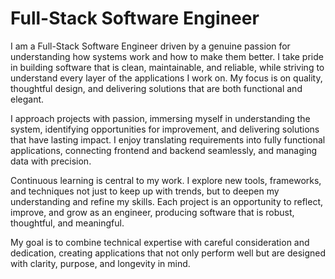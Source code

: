 # Full-Stack Software Engineer

I am a Full-Stack Software Engineer driven by a genuine passion for understanding how systems work and how to make them better. I take pride in building software that is clean, maintainable, and reliable, while striving to understand every layer of the applications I work on. My focus is on quality, thoughtful design, and delivering solutions that are both functional and elegant.

I approach projects with passion, immersing myself in understanding the system, identifying opportunities for improvement, and delivering solutions that have lasting impact. I enjoy translating requirements into fully functional applications, connecting frontend and backend seamlessly, and managing data with precision.

Continuous learning is central to my work. I explore new tools, frameworks, and techniques not just to keep up with trends, but to deepen my understanding and refine my skills. Each project is an opportunity to reflect, improve, and grow as an engineer, producing software that is robust, thoughtful, and meaningful.

My goal is to combine technical expertise with careful consideration and dedication, creating applications that not only perform well but are designed with clarity, purpose, and longevity in mind.
